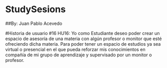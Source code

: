 # StudySesions

##By: Juan Pablo Acevedo

#Historia de usuario #16 
HU16: Yo como Estudiante deseo poder crear un espacio de asesoría de una materia con algún profesor o monitor que esté ofreciendo dicha materia. Para poder tener un espacio de estudios ya sea virtual o presencial en el que pueda reforzar mis conocimientos en compañía de mi grupo de aprendizaje y supervisado por un monitor o profesor.
